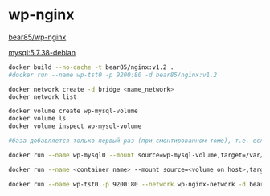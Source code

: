 # wp-nginx
[bear85/wp-nginx](https://hub.docker.com/repository/docker/bear85/wp-nginx)

[mysql:5.7.38-debian](https://hub.docker.com/layers/mysql/library/mysql/5.7.38-debian/images/sha256-e73f0d1cb2e042d4b93fcd4a301c147cbc0a28e982c0e965901162a733991df6?context=explore)

```bash
docker build --no-cache -t bear85/nginx:v1.2 .
#docker run --name wp-tst0 -p 9200:80 -d bear85/nginx:v1.2

docker network create -d bridge <name_network>
docker network list

docker volume create wp-mysql-volume
docker volume ls
docker volume inspect wp-mysql-volume

#база добавляется только первый раз (при смонтированном томе), т.е. если надо пересоздать контайнер, надо удалить поюзанный контейнер, удалить том, создать том, запустить эту команду.

docker run --name wp-mysql0 --mount source=wp-mysql-volume,target=/var/lib/mysql --network wp-nginx-network --env MYSQL_ROOT_PASSWORD=123qwe! --env  MYSQL_DATABASE=wordpress -p 3306:3306 -d mysql:5.7.38-debian

docker run --name <container name> --mount source=<volume on host>,target=<path in container> --network <created common network> -e MYSQL_ROOT_PASSWORD=<root password> -d <image:tag>

docker run --name wp-tst0 -p 9200:80 --network wp-nginx-network -d bear85/nginx:v1.2
```
